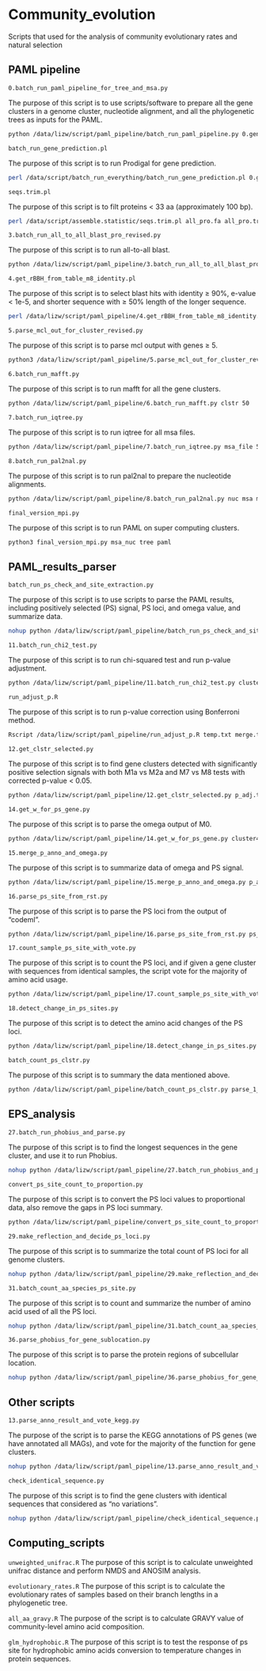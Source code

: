 # Community_evolution
Scripts that used for the analysis of community evolutionary rates and natural selection

## PAML pipeline

`0.batch_run_paml_pipeline_for_tree_and_msa.py`

The purpose of this script is to use scripts/software to prepare all the gene clusters in a genome cluster, nucleotide alignment, and all the phylogenetic trees as inputs for the PAML.

```bash
python /data/lizw/script/paml_pipeline/batch_run_paml_pipeline.py 0.genomes
```

`batch_run_gene_prediction.pl`

The purpose of this script is to run Prodigal for gene prediction.

```bash
perl /data/script/batch_run_everything/batch_run_gene_prediction.pl 0.genomes
```

`seqs.trim.pl`

The purpose of this script is to filt proteins < 33 aa (approximately 100 bp).

```bash
perl /data/script/assemble.statistic/seqs.trim.pl all_pro.fa all_pro.trim33.fa 33
```

`3.batch_run_all_to_all_blast_pro_revised.py`

The purpose of this script is to run all-to-all blast.

```bash
python /data/lizw/script/paml_pipeline/3.batch_run_all_to_all_blast_pro_revised.py -t 50
```

`4.get_rBBH_from_table_m8_identity.pl`

The purpose of this script is to select blast hits with identity ≥ 90%, e-value < 1e-5, and shorter sequence with ≥ 50% length of the longer sequence.

```bash
perl /data/lizw/script/paml_pipeline/4.get_rBBH_from_table_m8_identity.pl blast.out blast_90.out
```

`5.parse_mcl_out_for_cluster_revised.py`

The purpose of this script is to parse mcl output with genes ≥ 5.

```bash
python3 /data/lizw/script/paml_pipeline/5.parse_mcl_out_for_cluster_revised.py -i out.blast_abc_mcl.out.I14 -o clstr -g all_gene.fa -p all_pro.fa
```

`6.batch_run_mafft.py`

The purpose of this script is to run mafft for all the gene clusters.

```bash
python /data/lizw/script/paml_pipeline/6.batch_run_mafft.py clstr 50
```

`7.batch_run_iqtree.py`

The purpose of this script is to run iqtree for all msa files.

```bash
python /data/lizw/script/paml_pipeline/7.batch_run_iqtree.py msa_file 50 tree
```

`8.batch_run_pal2nal.py`

The purpose of this script is to run pal2nal to prepare the nucleotide alignments.

```bash
python /data/lizw/script/paml_pipeline/8.batch_run_pal2nal.py nuc msa msa_nuc
```

`final_version_mpi.py`

The purpose of this script is to run PAML on super computing clusters.

```bash
python3 final_version_mpi.py msa_nuc tree paml
```

## PAML_results_parser

`batch_run_ps_check_and_site_extraction.py`

The purpose of this script is to use scripts to parse the PAML results, including positively selected (PS) signal, PS loci, and omega value, and summarize data.

```bash
nohup python /data/lizw/script/paml_pipeline/batch_run_ps_check_and_site_extraction.py parse_1_2 &
```

`11.batch_run_chi2_test.py`

The purpose of this script is to run chi-squared test and run p-value adjustment.

```bash
python /data/lizw/script/paml_pipeline/11.batch_run_chi2_test.py cluster419_paml p_adj.txt
```

`run_adjust_p.R`

The purpose of this script is to run p-value correction using Bonferroni method.

```bash
Rscript /data/lizw/script/paml_pipeline/run_adjust_p.R temp.txt merge.txt
```

`12.get_clstr_selected.py`

The purpose of this script is to find gene clusters detected with significantly positive selection signals with both M1a vs M2a and M7 vs M8 tests with corrected p-value < 0.05.

```bash
python /data/lizw/script/paml_pipeline/12.get_clstr_selected.py p_adj.txt clstr ps_clstr 1
```

`14.get_w_for_ps_gene.py`

The purpose of this script is to parse the omega output of M0.

```bash
python /data/lizw/script/paml_pipeline/14.get_w_for_ps_gene.py cluster419_and_selected/cluster419 ps_omega.txt
```

`15.merge_p_anno_and_omega.py`

The purpose of this script is to summarize data of omega and PS signal.

```bash
python /data/lizw/script/paml_pipeline/15.merge_p_anno_and_omega.py p_adj.txt ps_omega.txt ps_summary.txt
```

`16.parse_ps_site_from_rst.py`

The purpose of this script is to parse the PS loci from the output of “codeml”.

```bash
python /data/lizw/script/paml_pipeline/16.parse_ps_site_from_rst.py ps_clstr cluster419_paml msa ps_site ps_site_summary.txt
```

`17.count_sample_ps_site_with_vote.py`

The purpose of this script is to count the PS loci, and if given a gene cluster with sequences from identical samples, the script vote for the majority of amino acid usage.

```bash
python /data/lizw/script/paml_pipeline/17.count_sample_ps_site_with_vote.py ps_loci_extracellular ps_loci_extracellular.txt
```

`18.detect_change_in_ps_sites.py`

The purpose of this script is to detect the amino acid changes of the PS loci.

```bash
python /data/lizw/script/paml_pipeline/18.detect_change_in_ps_sites.py ps_site ps_change_count.txt
```

`batch_count_ps_clstr.py`

The purpose of this script is to summary the data mentioned above.

```bash
python /data/lizw/script/paml_pipeline/batch_count_ps_clstr.py parse_1_2 summary_parse_1_2.txt
```

## EPS_analysis

`27.batch_run_phobius_and_parse.py`

The purpose of this script is to find the longest sequences in the gene cluster, and use it to run Phobius.

```bash
nohup python /data/lizw/script/paml_pipeline/27.batch_run_phobius_and_parse.py all &
```

`convert_ps_site_count_to_proportion.py`

The purpose of this script is to convert the PS loci values to proportional data, also remove the gaps in PS loci summary.

```bash
python /data/lizw/script/paml_pipeline/convert_ps_site_count_to_proportion.py 20240228_ps_count_site.txt 0 20240228_ps_count_rm_gap.txt
```

`29.make_reflection_and_decide_ps_loci.py`

The purpose of this script is to summarize the total count of PS loci for all genome clusters.

```bash
nohup python /data/lizw/script/paml_pipeline/29.make_reflection_and_decide_ps_loci.py all 20240826_ps_location_rerun.txt &
```

`31.batch_count_aa_species_ps_site.py` 

The purpose of this script is to count and summarize the number of amino acid used of all the PS loci.

```bash
nohup python /data/lizw/script/paml_pipeline/31.batch_count_aa_species_ps_site.py all 20240304_ps_site_aa_species.txt &
```

`36.parse_phobius_for_gene_sublocation.py`

The purpose of this script is to parse the protein regions of subcellular location.

```bash
nohup python /data/lizw/script/paml_pipeline/36.parse_phobius_for_gene_sublocation.py all 20240611_gene_sublocation.txt &
```

## Other scripts

`13.parse_anno_result_and_vote_kegg.py`

The purpose of the script is to parse the KEGG annotations of PS genes (we have annotated all MAGs), and vote for the majority of the function for gene clusters.

```bash
nohup python /data/lizw/script/paml_pipeline/13.parse_anno_result_and_vote_kegg.py ps_clstr /data/lizw/0.all_sample_ecology/new_paml/all_kofam ps_clstr out.txt &
```

`check_identical_sequence.py`

The purpose of this script is to find the gene clusters with identical sequences that considered as “no variations”.

```bash
nohup python /data/lizw/script/paml_pipeline/check_identical_sequence.py middle_done_all 20240124_identical_cluster.txt &
```

## Computing_scripts
`unweighted_unifrac.R`
The purpose of this script is to calculate unweighted unifrac distance and perform NMDS and ANOSIM analysis.

`evolutionary_rates.R`
The purpose of this script is to calculate the evolutionary rates of samples based on their branch lengths in a phylogenetic tree.

`all_aa_gravy.R`
The purpose of the script is to calculate GRAVY value of community-level amino acid composition.

`glm_hydrophobic.R`
The purpose of this script is to test the response of ps site for hydrophobic amino acids conversion to temperature changes in protein sequences.
